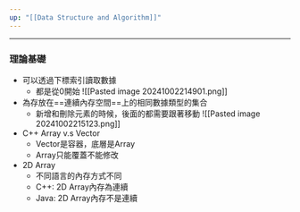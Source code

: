 ```yaml
---
up: "[[Data Structure and Algorithm]]"
---
```

---
### 理論基礎
- 可以透過下標索引讀取數據
	- 都是從0開始
	![[Pasted image 20241002214901.png]]
- 為存放在==連續內存空間==上的相同數據類型的集合
	- 新增和刪除元素的時候，後面的都需要跟著移動
		![[Pasted image 20241002215123.png]]
- C++ Array v.s Vector
	- Vector是容器，底層是Array
	- Array只能覆蓋不能修改
- 2D Array
	- 不同語言的內存方式不同
	- C++: 2D Array內存為連續
	- Java: 2D Array內存不是連續

